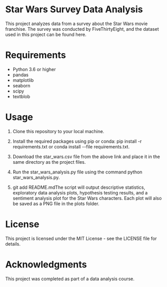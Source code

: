 # Star Wars Survey Data Analysis
This project analyzes data from a survey about the Star Wars movie franchise. The survey was conducted by FiveThirtyEight, and the dataset used in this project can be found here.

# Requirements
* Python 3.6 or higher
* pandas
* matplotlib
* seaborn
* scipy
* textblob

# Usage
1. Clone this repository to your local machine.

2. Install the required packages using pip or conda: pip install -r requirements.txt or conda install --file requirements.txt.

3. Download the star_wars.csv file from the above link and place it in the same directory as the project files.

4. Run the star_wars_analysis.py file using the command python star_wars_analysis.py.

5. git add README.mdThe script will output descriptive statistics, exploratory data analysis plots, hypothesis testing results, and a sentiment analysis plot for the Star Wars characters. Each plot will also be saved as a PNG file in the plots folder.

# License
This project is licensed under the MIT License - see the LICENSE file for details.

# Acknowledgments
This project was completed as part of a data analysis course.